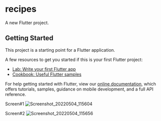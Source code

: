 # recipes

A new Flutter project.

## Getting Started

This project is a starting point for a Flutter application.

A few resources to get you started if this is your first Flutter project:

- [Lab: Write your first Flutter app](https://flutter.dev/docs/get-started/codelab)
- [Cookbook: Useful Flutter samples](https://flutter.dev/docs/cookbook)

For help getting started with Flutter, view our
[online documentation](https://flutter.dev/docs), which offers tutorials,
samples, guidance on mobile development, and a full API reference.

Screen#1
![Screenshot_20220504_115604](https://user-images.githubusercontent.com/50645184/166635270-bf63cfe3-03c6-44bf-b61b-408fe49de51f.png)

Screen#2
![Screenshot_20220504_115656](https://user-images.githubusercontent.com/50645184/166635370-e6049edc-3be7-4b99-93b3-5b02ed9be93d.png)
